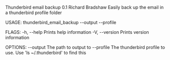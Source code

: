 Thunderbird email backup 0.1
Richard Bradshaw
Easily back up the email in a thunderbird profile folder

USAGE:
    thunderbird_email_backup --output <output> --profile <profile>

FLAGS:
    -h, --help       Prints help information
    -V, --version    Prints version information

OPTIONS:
        --output <output>      The path to output to
        --profile <profile>    The thunderbird profile to use. Use 'ls ~/.thunderbird' to find this
